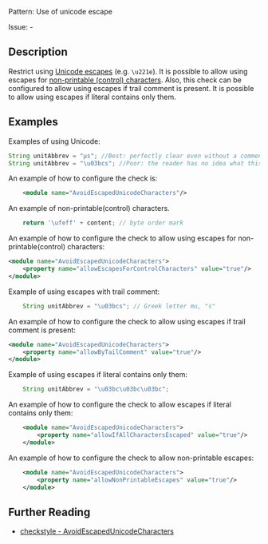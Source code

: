 Pattern: Use of unicode escape

Issue: -

## Description

Restrict using [Unicode escapes](http://docs.oracle.com/javase/specs/jls/se7/html/jls-3.html#jls-3.3) (e.g. `\u221e`). It is possible to allow using escapes for [non-printable (control) characters](https://en.wiktionary.org/wiki/Appendix:Control_characters). Also, this check can be configured to allow using escapes if trail comment is present. It is possible to allow using escapes if literal contains only them. 

## Examples

Examples of using Unicode:


```java
String unitAbbrev = "μs"; //Best: perfectly clear even without a comment.
String unitAbbrev = "\u03bcs"; //Poor: the reader has no idea what this is.
```

An example of how to configure the check is:


```xml
    <module name="AvoidEscapedUnicodeCharacters"/>
```

An example of non-printable(control) characters.


```java
    return '\ufeff' + content; // byte order mark
```

An example of how to configure the check to allow using escapes for non-printable(control) characters:


```xml
<module name="AvoidEscapedUnicodeCharacters">
    <property name="allowEscapesForControlCharacters" value="true"/>
</module>
```

Example of using escapes with trail comment:


```java
    String unitAbbrev = "\u03bcs"; // Greek letter mu, "s"
```

An example of how to configure the check to allow using escapes if trail comment is present: 


```xml
<module name="AvoidEscapedUnicodeCharacters">
    <property name="allowByTailComment" value="true"/>
</module>
```

Example of using escapes if literal contains only them: 


```java
    String unitAbbrev = "\u03bc\u03bc\u03bc";
```

An example of how to configure the check to allow escapes if literal contains only them: 


```xml
    <module name="AvoidEscapedUnicodeCharacters">
        <property name="allowIfAllCharactersEscaped" value="true"/>
    </module>
```

An example of how to configure the check to allow non-printable escapes: 


```xml
    <module name="AvoidEscapedUnicodeCharacters">
        <property name="allowNonPrintableEscapes" value="true"/>
    </module>
```

## Further Reading

* [checkstyle - AvoidEscapedUnicodeCharacters](http://checkstyle.sourceforge.net/config_misc.html#AvoidEscapedUnicodeCharacters)
